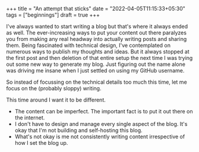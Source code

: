 +++
title = "An attempt that sticks"
date = "2022-04-05T11:15:33+05:30"
tags = ["beginnings"]
draft = true
+++

 I've always wanted to start writing a blog but that's where it always ended as well. The ever-increasing ways to put your content out there paralyzes you from making any real headway into actually writing posts and sharing them. Being fascinated with technical design, I've contemplated on numerous ways to publish my thoughts and ideas. But it always stopped at the first post and then deletion of that entire setup the next time I was trying out some new way to generate my blog. Just figuring out the name alone was driving me insane when I just settled on using my GitHub username.

 So instead of focussing on the technical details too much this time, let me focus on the (probably sloppy) writing. 

This time around I want it to be different.
- The content can be imperfect. The important fact is to put it out there on the internet.
- I don't have to design and manage every single aspect of the blog. It's okay that I'm not building and self-hosting this blog.
- What's not okay is me not consistently writing content irrespective of how I set the blog up.
